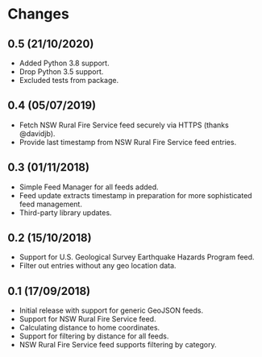 # Changes

## 0.5 (21/10/2020)
* Added Python 3.8 support.
* Drop Python 3.5 support.
* Excluded tests from package.

## 0.4 (05/07/2019)
* Fetch NSW Rural Fire Service feed securely via HTTPS (thanks @davidjb).
* Provide last timestamp from NSW Rural Fire Service feed entries.

## 0.3 (01/11/2018)
* Simple Feed Manager for all feeds added.
* Feed update extracts timestamp in preparation for more sophisticated feed management.
* Third-party library updates.

## 0.2 (15/10/2018)
* Support for U.S. Geological Survey Earthquake Hazards Program feed.
* Filter out entries without any geo location data.

## 0.1 (17/09/2018)
* Initial release with support for generic GeoJSON feeds.
* Support for NSW Rural Fire Service feed.
* Calculating distance to home coordinates.
* Support for filtering by distance for all feeds.
* NSW Rural Fire Service feed supports filtering by category.

